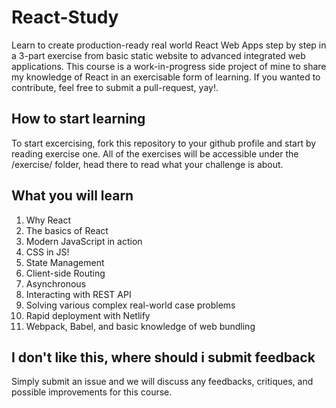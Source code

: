 # React-Study

Learn to create production-ready real world React Web Apps step by step in a 3-part exercise from basic static website to advanced integrated web applications. This course is a work-in-progress side project of mine to share my knowledge of React in an exercisable form of learning. If you wanted to contribute, feel free to submit a pull-request, yay!.

## How to start learning

To start excercising, fork this repository to your github profile and start by reading exercise one. All of the exercises will be accessible under the /exercise/ folder, head there to read what your challenge is about.

## What you will learn

 1. Why React
 2. The basics of React
 3. Modern JavaScript in action
 4. CSS in JS!
 5. State Management
 6. Client-side Routing
 7. Asynchronous
 8. Interacting with REST API
 9. Solving various complex real-world case problems
 10. Rapid deployment with Netlify
 11. Webpack, Babel, and basic knowledge of web bundling

## I don't like this, where should i submit feedback

Simply submit an issue and we will discuss any feedbacks, critiques, and possible improvements for this course.
